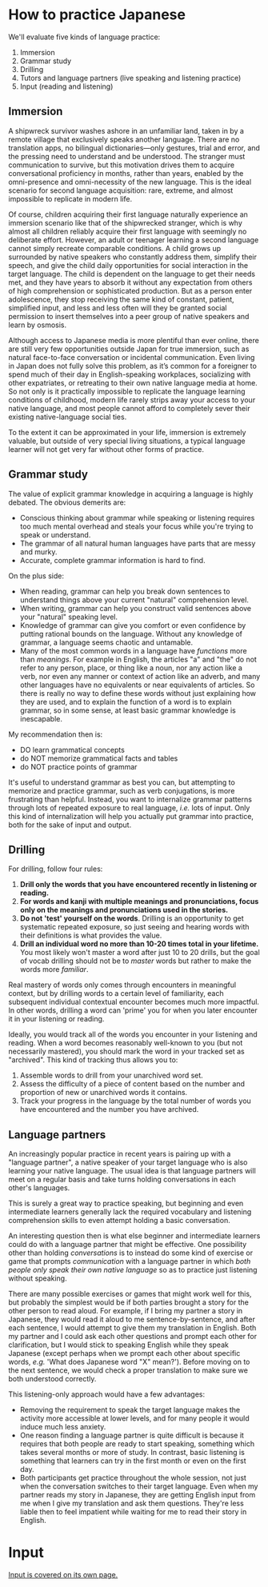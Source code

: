 # How to practice Japanese

We'll evaluate five kinds of language practice:

1. Immersion
2. Grammar study
3. Drilling
4. Tutors and language partners (live speaking and listening practice)
5. Input (reading and listening)

## Immersion

A shipwreck survivor washes ashore in an unfamiliar land, taken in by a remote village that exclusively speaks another language. There are no translation apps, no bilingual dictionaries&mdash;only gestures, trial and error, and the pressing need to understand and be understood. The stranger must communication to survive, but this motivation drives them to acquire conversational proficiency in months, rather than years, enabled by the omni-presence and omni-necessity of the new language. This is the ideal scenario for second language acquisition: rare, extreme, and almost impossible to replicate in modern life.

Of course, children acquiring their first language naturally experience an immersion scenario like that of the shipwrecked stranger, which is why almost all children reliably acquire their first language with seemingly no deliberate effort. However, an adult or teenager learning a second language cannot simply recreate comparable conditions. A child grows up surrounded by native speakers who constantly address them, simplify their speech, and give the child daily opportunities for social interaction in the target language. The child is dependent on the language to get their needs met, and they have years to absorb it without any expectation from others of high comprehension or sophisticated production. But as a person enter adolescence, they stop receiving the same kind of constant, patient, simplified input, and less and less often will they be granted social permission to insert themselves into a peer group of native speakers and learn by osmosis.

Although access to Japanese media is more plentiful than ever online, there are still very few opportunities outside Japan for true immersion, such as natural face-to-face conversation or incidental communication. Even living in Japan does not fully solve this problem, as it’s common for a foreigner to spend much of their day in English-speaking workplaces, socializing with other expatriates, or retreating to their own native language media at home. So not only is it practically impossible to replicate the language learning conditions of childhood, modern life rarely strips away your access to your native language, and most people cannot afford to completely sever their existing native-language social ties.  

To the extent it can be approximated in your life, immersion is extremely valuable, but outside of very special living situations, a typical language learner will not get very far without other forms of practice.

## Grammar study

The value of explicit grammar knowledge in acquiring a language is highly debated. The obvious demerits are:

- Conscious thinking about grammar while speaking or listening requires too much mental overhead and steals your focus while you're trying to speak or understand.
- The grammar of all natural human languages have parts that are messy and murky.
- Accurate, complete grammar information is hard to find.

On the plus side: 

- When reading, grammar can help you break down sentences to understand things above your current "natural" comprehension level.
- When writing, grammar can help you construct valid sentences above your "natural" speaking level.
- Knowledge of grammar can give you comfort or even confidence by putting rational bounds on the language. Without any knowledge of grammar, a language seems chaotic and untamable.
- Many of the most common words in a language have *functions* more than *meanings*. For example in English, the articles "a" and "the" do not refer to any person, place, or thing like a noun, nor any action like a verb, nor even any manner or context of action like an adverb, and many other languages have no equivalents or near equivalents of articles. So there is really no way to define these words without just explaining how they are used, and to explain the function of a word is to explain grammar, so in some sense, at least basic grammar knowledge is inescapable.

My recommendation then is:

- DO learn grammatical concepts
- do NOT memorize grammatical facts and tables
- do NOT practice points of grammar

It's useful to understand grammar as best you can, but attempting to memorize and practice grammar, such as verb conjugations, is more frustrating than helpful. Instead, you want to internalize grammar patterns through lots of repeated exposure to real language, *i.e.* lots of input. Only this kind of internalization will help you actually put grammar into practice, both for the sake of input and output.

## Drilling

For drilling, follow four rules:

1. **Drill only the words that you have encountered recently in listening or reading.**
2. **For words and kanji with multiple meanings and pronunciations, focus only on the meanings and pronunciations used in the stories.**
3. **Do not 'test' yourself on the words**. Drilling is an opportunity to get systematic repeated exposure, so just seeing and hearing words with their definitions is what provides the value.
4. **Drill an individual word no more than 10-20 times total in your lifetime.** You most likely won't master a word after just 10 to 20 drills, but the goal of vocab drilling should not be to *master* words but rather to make the words more *familiar*.

Real mastery of words only comes through encounters in meaningful context, but by drilling words to a certain level of familiarity, each subsequent individual contextual encounter becomes much more impactful. In other words, drilling a word can 'prime' you for when you later encounter it in your listening or reading.

Ideally, you would track all of the words you encounter in your listening and reading. When a word becomes reasonably well-known to you (but not necessarily mastered), you should mark the word in your tracked set as "archived". This kind of tracking thus allows you to:

1. Assemble words to drill from your unarchived word set.
1. Assess the difficulty of a piece of content based on the number and proportion of new or unarchived words it contains.
1. Track your progress in the language by the total number of words you have encountered and the number you have archived.

## Language partners

An increasingly popular practice in recent years is pairing up with a "language partner", a native speaker of your target language who is also learning your native language. The usual idea is that language partners will meet on a regular basis and take turns holding conversations in each other's languages.

This is surely a great way to practice speaking, but beginning and even intermediate learners generally lack the required vocabulary and listening comprehension skills to even attempt holding a basic conversation.

An interesting question then is what else beginner and intermediate learners could do with a language partner that might be effective. One possibility other than holding *conversations* is to instead do some kind of exercise or game that prompts *communication* with a language partner in which *both people only speak their own native language* so as to practice just listening without speaking.

There are many possible exercises or games that might work well for this, but probably the simplest would be if both parties brought a story for the other person to read aloud. For example, if I bring my partner a story in Japanese, they would read it aloud to me sentence-by-sentence, and after each sentence, I would attempt to give them my translation in English. Both my partner and I could ask each other questions and prompt each other for clarification, but I would stick to speaking English while they speak Japanese (except perhaps when we prompt each other about specific words, *e.g.* 'What does Japanese word "X" mean?'). Before moving on to the next sentence, we would check a proper translation to make sure we both understood correctly.

This listening-only approach would have a few advantages:

- Removing the requirement to speak the target language makes the activity more accessible at lower levels, and for many people it would induce much less anxiety.
- One reason finding a language partner is quite difficult is because it requires that both people are ready to start speaking, something which takes several months or more of study. In contrast, basic listening is something that learners can try in the first month or even on the first day.
- Both participants get practice throughout the whole session, not just when the conversation switches to their target language. Even when my partner reads my story in Japanese, they are getting English input from me when I give my translation and ask them questions. They're less liable then to feel impatient while waiting for me to read their story in English.

# Input

[Input is covered on its own page.](/input.md)



